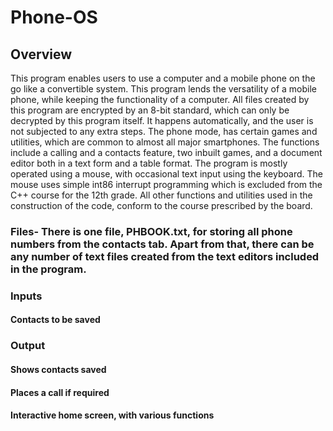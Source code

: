 # Phone-OS

## Overview
This program enables users to use a computer and a mobile phone on the go like a convertible system. This program lends the versatility of a mobile phone, while keeping the functionality of a computer. All files created by this program are encrypted by an 8-bit standard, which can only be decrypted by this program itself. It happens automatically, and the user is not subjected to any extra steps. The phone mode, has certain games and utilities, which are common to almost all major smartphones. The functions include a calling and a contacts feature, two inbuilt games, and a document editor both in a text form and a table format. The program is mostly operated using a mouse, with occasional text input using the keyboard. The mouse uses simple int86 interrupt programming which is excluded from the C++ course for the 12th grade. All other functions and utilities used in the construction of the code, conform to the course prescribed by the board. 

### Files- There is one file, PHBOOK.txt, for storing all phone numbers from the contacts tab. Apart from that, there can be any number of text files created from the text editors included in the program. 

### Inputs 
#### Contacts to be saved 

### Output 
#### Shows contacts saved 
#### Places a call if required 
#### Interactive home screen, with various functions 
